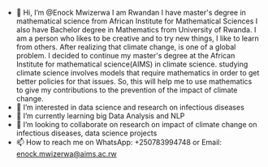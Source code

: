 - 👋 Hi, I’m @Enock Mwizerwa I am Rwandan I have master's degree in mathematical science from African Institute for Mathematical Sciences I also have Bachelor degree in Mathematics from University of Rwanda.
I am  a person who likes to be creative and to try new things, I like to learn from others.
After realizing that climate change,  is one of a global problem.
I decided to continue my master's degree at the African Institute for mathematical science(AIMS) in climate science. studying climate science involves models that require mathematics in order to get better policies for that issues. So, this will help me to use mathematics to give my contributions to the prevention of the impact of climate change.
- 👀 I’m interested in data science and research on infectious diseases
- 🌱 I’m currently learning big Data Analysis and NLP
- 💞️ I’m looking to collaborate on research on impact of climate change on infectious diseases, data science projects
- 📫 How to reach me on WhatsApp: +250783994748 or Email: enock.mwizerwa@aims.ac.rw

<!---
enockmwizerwa123/enockmwizerwa123 is a ✨ special ✨ repository because its `README.md` (this file) appears on your GitHub profile.
You can click the Preview link to take a look at your changes.
--->
